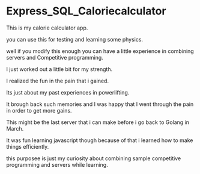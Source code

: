 # Express_SQL_Caloriecalculator

This is my calorie calculator app.

you can use this for testing and learning some physics.

well if you modify this enough you can have a little experience in combining servers and Competitive programming.

I just worked out a little bit for my strength.

I realized the fun in the pain that i gained.

Its just about my past experiences in powerlifting.

It brough back such memories and I was happy that I went through the pain in order to get more gains.

This might be the last server that i can make before i go back to Golang in March.

It was fun learning javascript though because of that i learned how to make things efficiently.

this purposee is just my curiosity about combining sample competitive programming and servers while learning.

